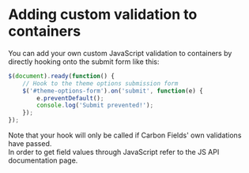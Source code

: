 # Adding custom validation to containers

You can add your own custom JavaScript validation to containers by directly hooking onto the submit form like this:

```js
$(document).ready(function() {
	// Hook to the theme options submission form
	$('#theme-options-form').on('submit', function(e) {
		e.preventDefault();
		console.log('Submit prevented!');
	});
});
```

Note that your hook will only be called if Carbon Fields' own validations have passed.  
In order to get field values through JavaScript refer to the JS API documentation page.